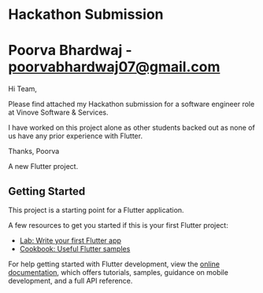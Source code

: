# Hackathon Submission
# Poorva Bhardwaj - poorvabhardwaj07@gmail.com

Hi Team,

Please find attached my Hackathon submission for a software engineer role at Vinove Software & Services.

I have worked on this project alone as other students backed out as none of us have any prior experience with Flutter.

Thanks,
Poorva





A new Flutter project.

## Getting Started

This project is a starting point for a Flutter application.

A few resources to get you started if this is your first Flutter project:

- [Lab: Write your first Flutter app](https://docs.flutter.dev/get-started/codelab)
- [Cookbook: Useful Flutter samples](https://docs.flutter.dev/cookbook)

For help getting started with Flutter development, view the
[online documentation](https://docs.flutter.dev/), which offers tutorials,
samples, guidance on mobile development, and a full API reference.
